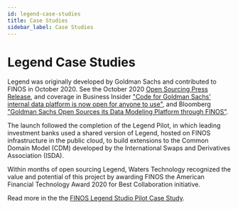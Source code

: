 ```yaml
---
id: legend-case-studies
title: Case Studies
sidebar_label: Case Studies
---
```


# Legend Case Studies

Legend was originally developed by Goldman Sachs and contributed to FINOS in October 2020. See the October 2020 [Open Sourcing Press Release](https://www.finos.org/press/goldman-sachs-open-sources-its-data-modeling-platform-through-finos), and coverage in Business Insider ["Code for Goldman Sachs' internal data platform is now open for anyone to use"](https://www.businessinsider.com/code-for-goldmans-data-platform-legend-open-sharing-github-2020-10), and Bloomberg ["Goldman Sachs Open Sources its Data Modeling Platform through FINOS"](https://www.bloomberg.com/press-releases/2020-10-19/goldman-sachs-open-sources-its-data-modeling-platform-through-finos).

The launch followed the completion of the Legend Pilot, in which
leading investment banks used a shared version of Legend, hosted
on FINOS infrastructure in the public cloud, to build extensions to the Common Domain Model (CDM) developed by the International
Swaps and Derivatives Association (ISDA).

Within months of open sourcing Legend, Waters Technology
recognized the value and potential of this project by awarding
FINOS the American Financial Technology Award 2020 for Best
Collaboration initiative.

Read more in the the [FINOS Legend Studio Pilot Case Study](https://www.finos.org/hubfs/FINOS/assets/FINOS%20Legend%20Case%20Study%202021.pdf).

